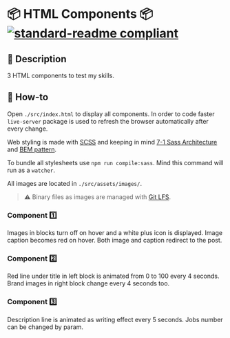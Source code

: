 # 📦 HTML Components 📦 [![standard-readme compliant](https://img.shields.io/badge/readme%20style-standard-brightgreen.svg?style=flat-square)](https://github.com/RichardLitt/standard-readme)

## 🔖 Description

3 HTML components to test my skills.

## 📖 How-to

Open `./src/index.html` to display all components. In order to code faster `live-server` package is used to refresh the browser automatically after every change.

Web styling is made with [SCSS](https://sass-lang.com/) and keeping in mind [7-1 Sass Architecture](https://www.learnhowtoprogram.com/user-interfaces/building-layouts-preprocessors/7-1-sass-architecture) and [BEM pattern](https://css-tricks.com/bem-101/).

To bundle all stylesheets use `npm run compile:sass`. Mind this command will run as a `watcher`.

All images are located in `./src/assets/images/`.

> ⚠️ Binary files as images are managed with [Git LFS](https://git-lfs.github.com/).

### Component 1️⃣

Images in blocks turn off on hover and a white plus icon is displayed. Image caption becomes red on hover. Both image and caption redirect to the post.

### Component 2️⃣

Red line under title in left block is animated from 0 to 100 every 4 seconds. Brand images in right block change every 4 seconds too.

### Component 3️⃣

Description line is animated as writing effect every 5 seconds. Jobs number can be changed by param.
